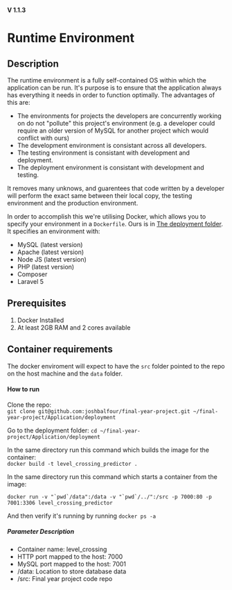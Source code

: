 **V 1.1.3**
# Runtime Environment

## Description

The runtime environment is a fully self-contained OS within which the application can be run. It's purpose is to ensure that the application always has everything it needs in order to function optimally. The advantages of this are:


* The environments for projects the developers are concurrently working on do not "pollute" this project's environment (e.g. a developer could require an older version of MySQL for another project which would conflict with ours)
* The development environment is consistant across all developers.
* The testing environment is consistant with development and deployment.
* The deployment environment is consistant with development and testing.

It removes many unknows, and guarentees that code written by a developer will perform the exact same between their local copy, the testing environment and the production environment.

In order to accomplish this we're utilising Docker, which allows you to specify your environment in a `Dockerfile`. Ours is in [The deployment folder](../../Application/deployment/Dockerfile).
It specifies an environment with:

* MySQL (latest version)
* Apache (latest version)
* Node JS (latest version)
* PHP (latest version)
* Composer
* Laravel 5

## Prerequisites
1. Docker Installed
2. At least 2GB RAM and 2 cores available

## Container requirements
The docker enviroment will expect to have the `src` folder pointed to the repo on the host machine and the `data` folder.

#### How to run

Clone the repo:  
`git clone git@github.com:joshbalfour/final-year-project.git ~/final-year-project/Application/deployment`

Go to the deployment folder:
`cd ~/final-year-project/Application/deployment`

In the same directory run this command which builds the image for the container:  
`docker build -t level_crossing_predictor .`  

In the same directory run this command which starts a container from the image:
 
````
docker run -v "`pwd`/data":/data -v "`pwd`/../":/src -p 7000:80 -p 7001:3306 level_crossing_predictor
````

And then verify it's running by running `docker ps -a` 

##### Parameter Description
* Container name: level_crossing
* HTTP port mapped to the host: 7000
* MySQL port mapped to the host: 7001
* /data: Location to store database data
* /src: Final year project code repo
